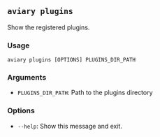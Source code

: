 ## `aviary plugins`

Show the registered plugins.

### Usage

```
aviary plugins [OPTIONS] PLUGINS_DIR_PATH
```

### Arguments

- `PLUGINS_DIR_PATH`: Path to the plugins directory

### Options

- `--help`: Show this message and exit.
